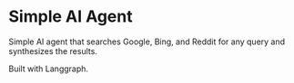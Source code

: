 # Simple AI Agent

Simple AI agent that searches Google, Bing, and Reddit for any query and synthesizes the results. 

Built with Langgraph.

